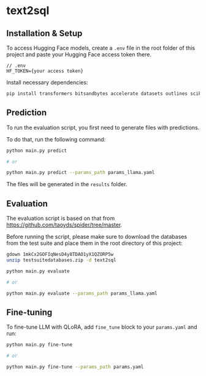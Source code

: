 # text2sql

## Installation & Setup

To access Hugging Face models, create a `.env` file in the root folder of this project and paste your Hugging Face access token there.

```
// .env
HF_TOKEN={your access token}
```

Install necessary dependencies:

```bash
pip install transformers bitsandbytes accelerate datasets outlines scikit-learn python-dotenv nltk gdown peft nltk
```

## Prediction

To run the evaluation script, you first need to generate files with predictions.

To do that, run the following command:

```bash
python main.py predict

# or

python main.py predict --params_path params_llama.yaml
```

The files will be generated in the `results` folder.

## Evaluation

The evaluation script is based on that from https://github.com/taoyds/spider/tree/master.

Before running the script, please make sure to download the databases from the test suite and place them in the root directory of this project:

```bash
gdown 1mkCx2GOFIqNesD4y8TDAO1yX1QZORP5w
unzip testsuitedatabases.zip -d text2sql
```

```bash
python main.py evaluate

# or

python main.py evaluate --params_path params_llama.yaml
```

## Fine-tuning

To fine-tune LLM with QLoRA, add `fine_tune` block to your `params.yaml` and run:
```bash
python main.py fine-tune

# or

python main.py fine-tune --params_path params.yaml
```
